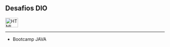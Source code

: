 ## Desafios DIO
<img align="center" alt="HTML" height="30" width="40" src="https://cdn.jsdelivr.net/gh/devicons/devicon/icons/java/java-original-wordmark.svg">

<hr>

 * Bootcamp JAVA
